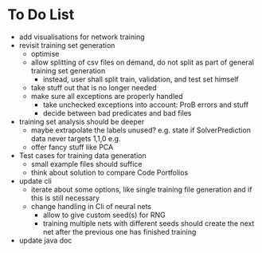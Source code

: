 # To Do List
- add visualisations for network training
- revisit training set generation
    - optimise
    - allow splitting of csv files on demand, do not split as part of general training set generation
        - instead, user shall split train, validation, and test set himself
    - take stuff out that is no longer needed
    - make sure all exceptions are properly handled
        - take unchecked exceptions into account: ProB errors and stuff
        - decide between bad predicates and bad files
- training set analysis should be deeper
    - maybe extrapolate the labels unused? e.g. state if SolverPrediction data never targets 1,1,0 e.g.
    - offer fancy stuff like PCA
- Test cases for training data generation
    - small example files should suffice
    - think about solution to compare Code Portfolios
- update cli
    - iterate about some options, like single training file generation and if this is still necessary
    - change handling in Cli of neural nets
        - allow to give custom seed(s) for RNG
        - training multiple nets with different seeds should create the next net after the previous one has finished training
- update java doc
